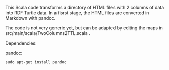 This Scala code transforms a directory of HTML files with 2 columns of data into RDF Turtle data.
In a fisrst stage, the HTML files are converted in Markdown with pandoc.

The code is not very generic yet, but can be adapted by editing the maps in src/main/scala/TwoColumns2TTL.scala .


Dependencies:

pandoc:

    sudo apt-get install pandoc
